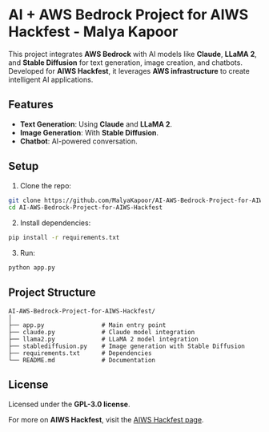 # AI + AWS Bedrock Project for AIWS Hackfest - Malya Kapoor

This project integrates **AWS Bedrock** with AI models like **Claude**, **LLaMA 2**, and **Stable Diffusion** for text generation, image creation, and chatbots. Developed for **AIWS Hackfest**, it leverages **AWS infrastructure** to create intelligent AI applications.

## Features
- **Text Generation**: Using **Claude** and **LLaMA 2**.
- **Image Generation**: With **Stable Diffusion**.
- **Chatbot**: AI-powered conversation.

## Setup
1. Clone the repo:
```bash
git clone https://github.com/MalyaKapoor/AI-AWS-Bedrock-Project-for-AIWS-Hackfest
cd AI-AWS-Bedrock-Project-for-AIWS-Hackfest
```
2. Install dependencies:
```bash
pip install -r requirements.txt
```
3. Run:
```bash
python app.py
```

## Project Structure

```
AI-AWS-Bedrock-Project-for-AIWS-Hackfest/
│
├── app.py                # Main entry point
├── claude.py             # Claude model integration
├── llama2.py             # LLaMA 2 model integration
├── stablediffusion.py    # Image generation with Stable Diffusion
├── requirements.txt      # Dependencies
└── README.md             # Documentation
```

## License
Licensed under the **GPL-3.0 license**.

For more on **AIWS Hackfest**, visit the [AIWS Hackfest page](https://unstop.com/hackathons/aiws-hackfest-ai-aws-certifyo-1467064?utm_source=chatgpt.com).
